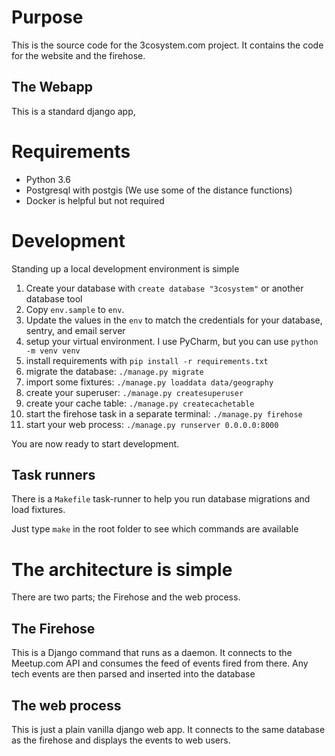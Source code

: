 # Purpose

This is the source code for the 3cosystem.com project. It contains the code for the website and the firehose.


## The Webapp

This is a standard django app,

# Requirements

  - Python 3.6
  - Postgresql with postgis (We use some of the distance functions)
  - Docker is helpful but not required

# Development
Standing up a local development environment is simple

  1. Create your database with `create database "3cosystem"` or another database tool
  1. Copy `env.sample` to `env`.
  1. Update the values in the `env` to match the credentials for your database, sentry, and email server
  1. setup your virtual environment. I use PyCharm, but you can use `python -m venv venv`
  1. install requirements with `pip install -r requirements.txt`
  1. migrate the database: `./manage.py migrate`
  1. import some fixtures: `./manage.py loaddata data/geography`
  1. create your superuser: `./manage.py createsuperuser`
  1. create your cache table: `./manage.py createcachetable`
  1. start the firehose task in a separate terminal: `./manage.py firehose`
  1. start your web process: `./manage.py runserver 0.0.0.0:8000` 
  
You are now ready to start development.   

## Task runners
There is a `Makefile` task-runner to help you run database migrations and load fixtures.  

Just type `make` in the root folder to see which commands are available

# The architecture is simple

There are two parts; the Firehose and the web process.
 
## The Firehose
This is a Django command that runs as a daemon. It connects to the Meetup.com API and consumes the feed of events fired 
from there. Any tech events are then parsed and inserted into the database

## The web process
This is just a plain vanilla django web app. It connects to the same database as the firehose and displays the events
to web users. 


